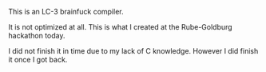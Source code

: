 
This is an LC-3 brainfuck compiler.

It is not optimized at all. This is what I created at
the Rube-Goldburg hackathon today.

I did not finish it in time due to my lack of C knowledge.
However I did finish it once I got back.

